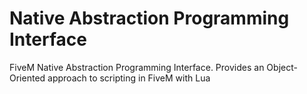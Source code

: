 # Native Abstraction Programming Interface
FiveM Native Abstraction Programming Interface. Provides an Object-Oriented approach to scripting in FiveM with Lua
